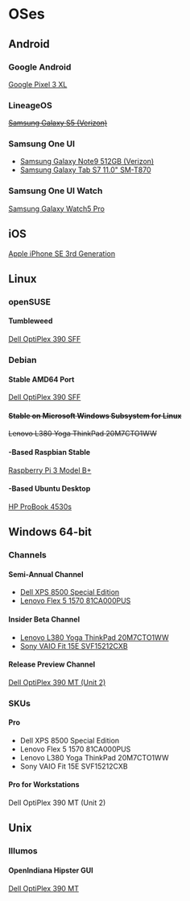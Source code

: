 # OSes

## Android

### Google Android

[Google Pixel 3 XL](https://github.com/jdrch/Hardware/blob/master/Google%20Plixel%203%20XL.md#operating-system)

### LineageOS

~~[Samsung Galaxy S5 (Verizon)](https://github.com/jdrch/Hardware/blob/master/Samsung%20Galaxy%20S5.md#operating-system)~~

### Samsung One UI

* [Samsung Galaxy Note9 512GB (Verizon)](https://github.com/jdrch/Hardware/blob/master/Samsung%20Galaxy%20Note9.md#operating-system)
* [Samsung Galaxy Tab S7 11.0" SM-T870](https://github.com/jdrch/Hardware/blob/master/Samsung%20Galaxy%20Tab%20S7%20SM-T870NZKEXAR.md#operating-system)

### Samsung One UI Watch

[Samsung Galaxy Watch5 Pro](https://github.com/jdrch/Hardware/blob/master/Samsung%20Galaxy%20Watch5%20Pro.md)

## iOS

[Apple iPhone SE 3rd Generation](https://github.com/jdrch/Hardware/blob/master/Mine-%20No/Apple%20iPhone%20SE%203rd%20Generation.md)

## Linux

### openSUSE

#### Tumbleweed

[Dell OptiPlex 390 SFF](https://github.com/jdrch/Hardware/blob/master/Dell%20OptiPlex%20390%20SFF.md#operating-system)

### Debian 

#### Stable AMD64 Port

[Dell OptiPlex 390 SFF](https://github.com/jdrch/Hardware/blob/master/Dell%20OptiPlex%20390-1%20SFF.md#operating-system)

#### ~~Stable on Microsoft Windows Subsystem for Linux~~

~~Lenovo L380 Yoga ThinkPad 20M7CTO1WW~~

#### -Based Raspbian Stable

[Raspberry Pi 3 Model B+](https://github.com/jdrch/Hardware/blob/master/Raspberry%20Pi%203%20Model%20B%2B.md#operating-system)

#### -Based Ubuntu Desktop

[HP ProBook 4530s](https://github.com/jdrch/Hardware/blob/master/HP%20ProBook%204530s.md#operating-systems)

## Windows 64-bit

### Channels

#### Semi-Annual Channel

* [Dell XPS 8500 Special Edition](https://github.com/jdrch/Hardware/blob/master/Dell%20XPS%208500%20Special%20Edition.md#operating-system)
* [Lenovo Flex 5 1570 81CA000PUS](https://github.com/jdrch/Hardware/blob/master/Lenovo%20Flex%205%201570%2081CA000PUS.md#operating-system)

#### Insider Beta Channel

* [Lenovo L380 Yoga ThinkPad 20M7CTO1WW](https://github.com/jdrch/Hardware/blob/master/Lenovo%20L380%20Yoga%20ThinkPad%2020M7CTO1WW.md#operating-systems)
* [Sony VAIO Fit 15E SVF15212CXB](https://github.com/jdrch/Hardware/blob/master/Sony%20VAIO%20Fit%2015E%20SVF15212CXB.md#operating-system)

#### Release Preview Channel

[Dell OptiPlex 390 MT (Unit 2)](https://github.com/jdrch/Hardware/blob/master/Dell%20OptiPlex%20390-1%20MT.md)

### SKUs

#### Pro

* Dell XPS 8500 Special Edition
* Lenovo Flex 5 1570 81CA000PUS
* Lenovo L380 Yoga ThinkPad 20M7CTO1WW
* Sony VAIO Fit 15E SVF15212CXB

#### Pro for Workstations

Dell OptiPlex 390 MT (Unit 2)

## Unix



### Illumos



#### OpenIndiana Hipster GUI



[Dell OptiPlex 390 MT](https://github.com/jdrch/Hardware/blob/master/Dell%20OptiPlex%20390%20MT.md#operating-system)


